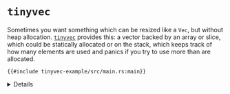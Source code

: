 # `tinyvec`

Sometimes you want something which can be resized like a `Vec`, but without heap allocation.
[`tinyvec`][1] provides this: a vector backed by an array or slice, which could be statically
allocated or on the stack, which keeps track of how many elements are used and panics if you try to
use more than are allocated.

```rust,editable,compile_fail
{{#include tinyvec-example/src/main.rs:main}}
```

<details>

* `tinyvec` requires that the element type implement `Default` for initialisation.

</details>

[1]: https://crates.io/crates/tinyvec
